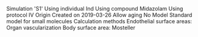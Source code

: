 Simulation 'S1'
Using individual Ind
Using compound Midazolam
Using protocol IV
Origin
Created on 2019-03-26
Allow aging
No
Model
Standard model for small molecules
Calculation methods
Endothelial surface areas: Organ vascularization
Body surface area: Mosteller
